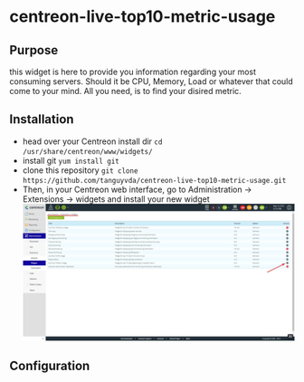 # centreon-live-top10-metric-usage

## Purpose
this widget is here to provide you information regarding your most consuming servers. Should it be CPU, Memory, Load or whatever that could come to your mind. All you need, is to find your disired metric. 

## Installation
- head over your Centreon install dir
`cd /usr/share/centreon/www/widgets/`
- install git
`yum install git`
- clone this repository
`git clone https://github.com/tanguyvda/centreon-live-top10-metric-usage.git`
- Then, in your Centreon web interface, go to Administration -> Extensions -> widgets and install your new widget
![extensions](doc/images/administration.jpg)

## Configuration


